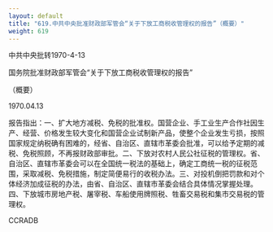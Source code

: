 ```yaml
---
layout: default
title: "619.中共中央批准财政部军管会“关于下放工商税收管理权的报告”（概要）"
weight: 619
---
```


中共中央批转1970-4-13

国务院批准财政部军管会“关于下放工商税收管理权的报告”

（概要）

1970.04.13

报告指出：一、扩大地方减税、免税的批准权。国营企业、手工业生产合作社因生产、经营、价格发生较大变化和国营企业试制新产品，使整个企业发生亏损，按照国家规定纳税确有困难的，经省、自治区、直辖市革委会批准，可以给予定期的减税、免税照顾，不再报财政部审批。二、下放对农村人民公社征税的管理权。省、自治区、直辖市革委会可以在全国统一税法的基础上，确定工商统一税的征税范围，采取减税、免税措施，制定简便易行的收税办法。三、对投机倒把罚款和对个体经济加成征税的办法，由省、自治区、直辖市革委会结合具体情况掌握处理。四、下放城市房地产税、屠宰税、车船使用牌照税、牲畜交易税和集市交易税的管理权。

CCRADB

